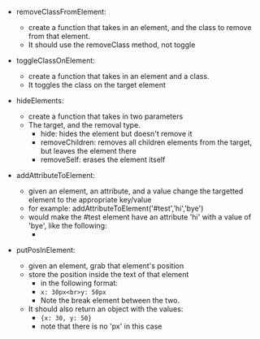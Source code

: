 - removeClassFromElement: 
  - create a function that takes in an element, and the class to remove from that element.
  - It should use the removeClass method, not toggle

- toggleClassOnElement: 
  - create a function that takes in an element and a class.
  - It toggles the class on the target element

- hideElements: 
  - create a function that takes in two parameters
  - The target, and the removal type.
    - hide: hides the element but doesn't remove it
    - removeChildren: removes all children elements from the target, but leaves the element there
    - removeSelf: erases the element itself

- addAttributeToElement: 
  - given an element, an attribute, and a value change the targetted element to the appropriate key/value
  - for example: addAttributeToElement('#test','hi','bye')
  - would make the #test element have an attribute 'hi' with a value of 'bye', like the following:
    - <div id="#test" "hi"="bye">

- putPosInElement: 
  - given an element, grab that element's position
  - store the position inside the text of that element 
    - in the following format:
    - ```x: 30px<br>y: 50px```
    - Note the break element between the two.
  - It should also return an object with the values:
    - ```{x: 30, y: 50}```
    - note that there is no 'px' in this case


